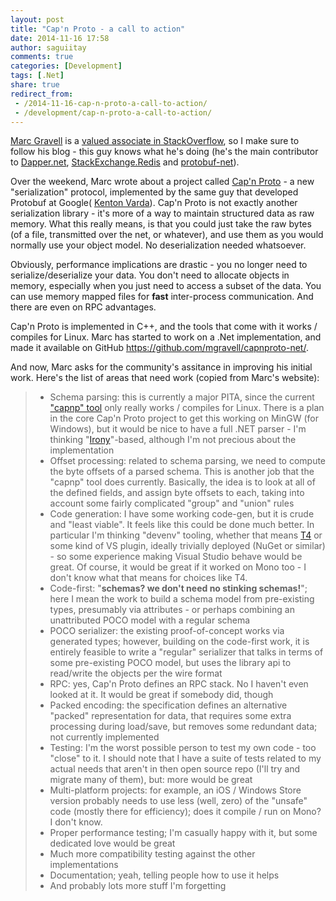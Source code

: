 ```yaml
---
layout: post
title: "Cap'n Proto - a call to action"
date: 2014-11-16 17:58
author: saguiitay
comments: true
categories: [Development]
tags: [.Net]
share: true
redirect_from:
 - /2014-11-16-cap-n-proto-a-call-to-action/
 - /development/cap-n-proto-a-call-to-action/
---
```

[Marc Gravell](http://blog.marcgravell.com/) is a [valued associate in StackOverflow](http://blog.stackoverflow.com/2010/06/welcome-stack-overflow-valued-associates-00006-and-00007/), so I make sure to follow his blog - this
guy knows what he's doing (he's the main contributor to [Dapper.net](https://github.com/StackExchange/dapper-dot-net), [StackExchange.Redis](https://github.com/StackExchange/StackExchange.Redis) and
[protobuf-net](http://code.google.com/p/protobuf-net/)).

Over the weekend, Marc wrote about a project called [Cap'n Proto](http://kentonv.github.io/capnproto/) - a new "serialization" protocol, implemented by the same guy that developed Protobuf at Google(
[Kenton Varda](https://twitter.com/kentonvarda)). Cap'n Proto is not exactly another serialization library - it's more of a way to maintain structured data as raw memory. What this really means, is that you could just
take the raw bytes (of a file, transmitted over the net, or whatever), and use them as you would normally use your object model. No deserialization needed whatsoever.

Obviously, performance implications are drastic - you no longer need to serialize/deserialize your data. You don't need to allocate objects in memory, especially when you just need to access a subset of the data. You can
use memory mapped files for **fast** inter-process communication. And there are even on RPC advantages.

Cap'n Proto is implemented in C++, and the tools that come with it works / compiles for Linux. Marc has started to work on a .Net implementation, and made it available on GitHub <https://github.com/mgravell/capnproto-net/>.

And now, Marc asks for the community's assitance in improving his initial work. Here's the list of areas that need work (copied from Marc's website):

>  * Schema parsing: this is currently a major PITA, since the current ["capnp" tool](http://kentonv.github.io/capnproto/capnp-tool.html) only really works / compiles for Linux. There is a plan in the core Cap'n Proto project
>    to get this working on MinGW (for Windows), but it would be nice to have a full .NET parser - I'm thinking "[Irony](https://irony.codeplex.com/)"-based, although I'm not precious about the implementation
>  * Offset processing: related to schema parsing, we need to compute the byte offsets of a parsed schema. This is another job that the "capnp" tool does currently. Basically, the idea is to look at all of the defined fields,
>    and assign byte offsets to each, taking into account some fairly complicated "group" and "union" rules
>  * Code generation: I have some working code-gen, but it is crude and "least viable". It feels like this could be done much better. In particular I'm thinking "devenv" tooling, whether that means
>    [T4](http://msdn.microsoft.com/en-us/library/bb126445.aspx) or some kind of VS plugin, ideally trivially deployed (NuGet or similar) - so some experience making Visual Studio behave would be great. Of course, it would be
>    great if it worked on Mono too - I don't know what that means for choices like T4.
>  * Code-first: "__schemas? we don't need no stinking schemas!__"; here I mean the work to build a schema model from pre-existing types, presumably via attributes - or perhaps combining an unattributed POCO model with a regular schema
>  * POCO serializer: the existing proof-of-concept works via generated types; however, building on the code-first work, it is entirely feasible to write a "regular" serializer that talks in terms of some pre-existing POCO
>    model, but uses the library api to read/write the objects per the wire format
>  * RPC: yes, Cap'n Proto defines an RPC stack. No I haven't even looked at it. It would be great if somebody did, though
>  * Packed encoding: the specification defines an alternative "packed" representation for data, that requires some extra processing during load/save, but removes some redundant data; not currently implemented
>  * Testing: I'm the worst possible person to test my own code - too "close" to it. I should note that I have a suite of tests related to my actual needs that aren't in then open source repo (I'll try and migrate many of them),
>    but: more would be great
>  * Multi-platform projects: for example, an iOS / Windows Store version probably needs to use less (well, zero) of the "unsafe" code (mostly there for efficiency); does it compile / run on Mono? I don't know.
>  * Proper performance testing; I'm casually happy with it, but some dedicated love would be great
>  * Much more compatibility testing against the other implementations
>  * Documentation; yeah, telling people how to use it helps
>  * And probably lots more stuff I'm forgetting
